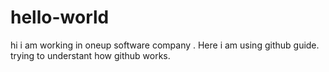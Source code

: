 # hello-world
hi 
i am working in oneup software company .
Here i am using github guide.
trying to understant how github works. 
